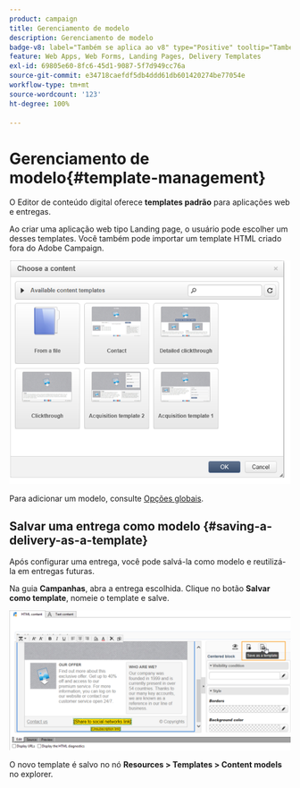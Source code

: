 ```yaml
---
product: campaign
title: Gerenciamento de modelo
description: Gerenciamento de modelo
badge-v8: label="Também se aplica ao v8" type="Positive" tooltip="Também se aplica ao Campaign v8"
feature: Web Apps, Web Forms, Landing Pages, Delivery Templates
exl-id: 69805e60-8fc6-45d1-9087-5f7d949cc76a
source-git-commit: e34718caefdf5db4ddd61db601420274be77054e
workflow-type: tm+mt
source-wordcount: '123'
ht-degree: 100%

---
```


# Gerenciamento de modelo{#template-management}



O Editor de conteúdo digital oferece **templates padrão** para aplicações web e entregas.

Ao criar uma aplicação web tipo Landing page, o usuário pode escolher um desses templates. Você também pode importar um template HTML criado fora do Adobe Campaign.

![](assets/dce_popup_templatechoice.png)

Para adicionar um modelo, consulte [Opções globais](content-editor-interface.md#global-options).

## Salvar uma entrega como modelo {#saving-a-delivery-as-a-template}

Após configurar uma entrega, você pode salvá-la como modelo e reutilizá-la em entregas futuras.

Na guia **Campanhas**, abra a entrega escolhida. Clique no botão **Salvar como template**, nomeie o template e salve.

![](assets/dce_save_model.png)

O novo template é salvo no nó **Resources > Templates > Content models** no explorer.
